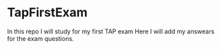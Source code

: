 # TapFirstExam
In this repo I will study for my first TAP exam 
Here I will add my answears for the exam questions.
